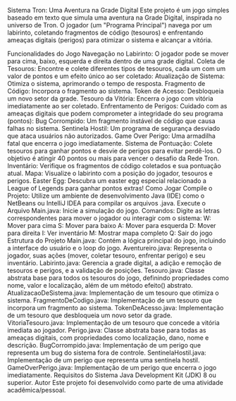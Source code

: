 
Sistema Tron: Uma Aventura na Grade Digital
Este projeto é um jogo simples baseado em texto que simula uma aventura na Grade Digital, inspirada no universo de Tron. O jogador (um "Programa Principal") navega por um labirinto, coletando fragmentos de código (tesouros) e enfrentando ameaças digitais (perigos) para otimizar o sistema e alcançar a vitória.

Funcionalidades do Jogo
Navegação no Labirinto: O jogador pode se mover para cima, baixo, esquerda e direita dentro de uma grade digital.
Coleta de Tesouros: Encontre e colete diferentes tipos de tesouros, cada um com um valor de pontos e um efeito único ao ser coletado:
Atualização de Sistema: Otimiza o sistema, aprimorando o tempo de resposta.
Fragmento de Código: Incorpora o fragmento ao sistema.
Token de Acesso: Desbloqueia um novo setor da grade.
Tesouro da Vitória: Encerra o jogo com vitória imediatamente ao ser coletado.
Enfrentamento de Perigos: Cuidado com as ameaças digitais que podem comprometer a integridade do seu programa (pontos):
Bug Corrompido: Um fragmento instável de código que causa falhas no sistema.
Sentinela Hostil: Um programa de segurança desviado que ataca usuários não autorizados.
Game Over Perigo: Uma armadilha fatal que encerra o jogo imediatamente.
Sistema de Pontuação: Colete tesouros para ganhar pontos e desvie de perigos para evitar perdê-los. O objetivo é atingir 40 pontos ou mais para vencer o desafio da Rede Tron.
Inventário: Verifique os fragmentos de código coletados e sua pontuação atual.
Mapa: Visualize o labirinto com a posição do jogador, tesouros e perigos.
Easter Egg: Descubra um easter egg especial relacionado a League of Legends para ganhar pontos extras!
Como Jogar
Compile o Projeto: Utilize um ambiente de desenvolvimento Java (IDE) como o NetBeans ou IntelliJ IDEA para compilar os arquivos .java.
Execute o Arquivo Main.java: Inicie a simulação do jogo.
Comandos: Digite as letras correspondentes para mover o jogador ou interagir com o sistema:
W: Mover para cima
S: Mover para baixo
A: Mover para esquerda
D: Mover para direita
I: Ver inventário
M: Mostrar mapa completo
Q: Sair do jogo
Estrutura do Projeto
Main.java: Contém a lógica principal do jogo, incluindo a interface do usuário e o loop do jogo.
Aventureiro.java: Representa o jogador, suas ações (mover, coletar tesouro, enfrentar perigo) e seu inventário.
Labirinto.java: Gerencia a grade digital, a adição e remoção de tesouros e perigos, e a validação de posições.
Tesouro.java: Classe abstrata base para todos os tesouros do jogo, definindo propriedades como nome, valor e localização, além de um método efeito() abstrato.
AtualizacaoDeSistema.java: Implementação de um tesouro que otimiza o sistema.
FragmentoDeCodigo.java: Implementação de um tesouro que incorpora um fragmento ao sistema.
TokenDeAcesso.java: Implementação de um tesouro que desbloqueia um novo setor da grade.
VitoriaTesouro.java: Implementação de um tesouro que concede a vitória imediata ao jogador.
Perigo.java: Classe abstrata base para todas as ameaças digitais, com propriedades como localização, dano, nome e descrição.
BugCorrompido.java: Implementação de um perigo que representa um bug do sistema fora de controle.
SentinelaHostil.java: Implementação de um perigo que representa uma sentinela hostil.
GameOverPerigo.java: Implementação de um perigo que encerra o jogo imediatamente.
Requisitos do Sistema
Java Development Kit (JDK) 8 ou superior.
Autor
Este projeto foi desenvolvido como parte de uma atividade acadêmica/pessoal.

